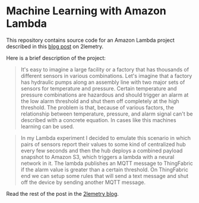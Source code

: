 # Machine Learning with Amazon Lambda

This repository contains source code for an Amazon Lambda project described in this [blog post](http://wp.me/p4TGrR-s5) on 2lemetry.

Here is a brief description of the project:

> It's easy to imagine a large facility or a factory that has thousands of different sensors in various combinations. Let's imagine that a factory has hydraulic pumps along an assembly line with two major sets of sensors for temperature and pressure. Certain temperature and pressure combinations are hazardous and should trigger an alarm at the low alarm threshold and shut them off completely at the high threshold. The problem is that, because of various factors, the relationship between temperature, pressure, and alarm signal can't be described with a concrete equation. In cases like this machines learning can be used.

> In my Lambda experiment I decided to emulate this scenario in which pairs of sensors report their values to some kind of centralized hub every few seconds and then the hub deploys a combined payload snapshot to Amazon S3, which triggers a lambda with a neural network in it. The lambda publishes an MQTT message to ThingFabric if the alarm value is greater than a certain threshold. On ThingFabric end we can setup some rules that will send a text message and shut off the device by sending another MQTT message.

Read the rest of the post in the [2lemetry blog](http://wp.me/p4TGrR-s5).
